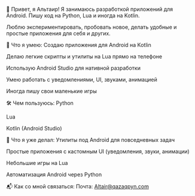 👋 Привет, я Альтаир!
Я занимаюсь разработкой приложений для Android.
Пишу код на Python, Lua и иногда на Kotlin.

Люблю экспериментировать, пробовать новое, делать удобные и простые приложения для себя и других.

🔧 Что я умею:
Создаю приложения для Android на Kotlin

Делаю легкие скрипты и утилиты на Lua прямо на телефоне

Использую Android Studio для нативной разработки

Умею работать с уведомлениями, UI, звуками, анимацией

Иногда пишу свои маленькие игры

🛠️ Чем пользуюсь:
Python

Lua

Kotlin (Android Studio)

🎯 Что я уже делал:
Утилиты под Android для повседневных задач

Простые приложения с кастомным UI (уведомления, звуки, анимации)

Небольшие игры на Lua

Автоматизация Android через Python

📬 Как со мной связаться:
Почта: Altair@qazaqpyn.com

